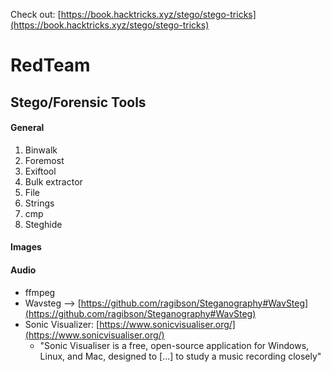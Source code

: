 Check out: [https://book.hacktricks.xyz/stego/stego-tricks](https://book.hacktricks.xyz/stego/stego-tricks)

# RedTeam

## Stego/Forensic Tools

#### General
1. Binwalk
2. Foremost
3. Exiftool
4. Bulk extractor
5. File
6. Strings
7. cmp
8. Steghide

#### Images

#### Audio

- ffmpeg
- Wavsteg --> [https://github.com/ragibson/Steganography#WavSteg](https://github.com/ragibson/Steganography#WavSteg)
- Sonic Visualizer: [https://www.sonicvisualiser.org/](https://www.sonicvisualiser.org/)
    - "Sonic Visualiser is a free, open-source application for Windows, Linux, and Mac, designed to [...] to study a music recording closely"

